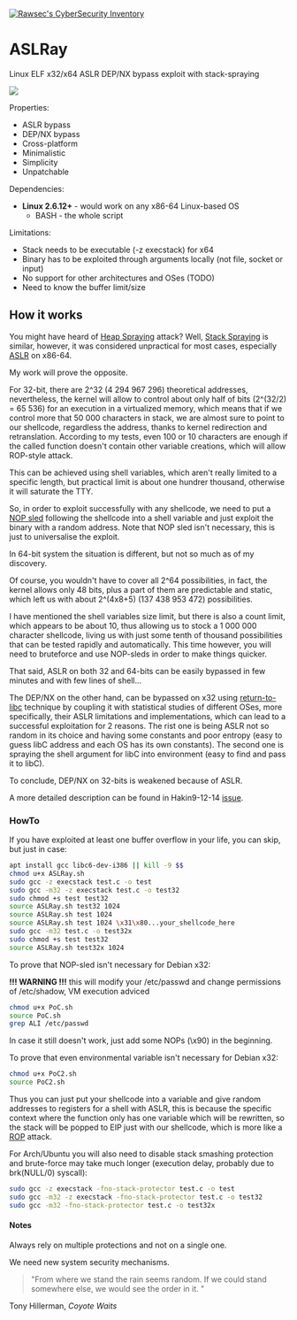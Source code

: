 [![Rawsec's CyberSecurity Inventory](http://list.rawsec.ml/img/badges/Rawsec-inventoried-FF5050_flat-square.svg)](http://list.rawsec.ml/tools.html#ASLRay)

# ASLRay
Linux ELF x32/x64 ASLR DEP/NX bypass exploit with stack-spraying

![](https://i.imgur.com/mBuqu8J.jpg)

Properties:
* ASLR bypass
* DEP/NX bypass
* Cross-platform
* Minimalistic
* Simplicity
* Unpatchable

Dependencies:
* **Linux 2.6.12+** - would work on any x86-64 Linux-based OS
	- BASH - the whole script

Limitations:
* Stack needs to be executable (-z execstack) for x64
* Binary has to be exploited through arguments locally (not file, socket or input)
* No support for other architectures and OSes (TODO)
* Need to know the buffer limit/size

## How it works
You might have heard of [Heap Spraying](https://www.corelan.be/index.php/2011/12/31/exploit-writing-tutorial-part-11-heap-spraying-demystified/) attack? Well, [Stack Spraying](http://j00ru.vexillium.org/?p=769) is similar, however, it was considered unpractical for most cases, especially [ASLR](https://en.wikipedia.org/wiki/Address_space_layout_randomization) on x86-64.

My work will prove the opposite.

For 32-bit, there are 2^32 (4 294 967 296) theoretical addresses, nevertheless, the kernel will allow to control about only half of bits (2^(32/2) = 65 536) for an execution in a virtualized memory, which means that if we control more that 50 000 characters in stack, we are almost sure to point to our shellcode, regardless the address, thanks to kernel redirection and retranslation. According to my tests, even 100 or 10 characters are enough if the called function doesn't contain other variable creations, which will allow ROP-style attack.

This can be achieved using shell variables, which aren't really limited to a specific length, but practical limit is about one hundrer thousand, otherwise it will saturate the TTY.

So, in order to exploit successfully with any shellcode, we need to put a [NOP sled](https://en.wikipedia.org/wiki/NOP_slide) following the shellcode into a shell variable and just exploit the binary with a random address. Note that NOP sled isn't necessary, this is just to universalise the exploit.


In 64-bit system the situation is different, but not so much as of my discovery.

Of course, you wouldn't have to cover all 2^64 possibilities, in fact, the kernel allows only 48 bits, plus a part of them are predictable and static, which left us with about 2^(4x8+5) (137 438 953 472) possibilities.

I have mentioned the shell variables size limit, but there is also a count limit, which appears to be about 10, thus allowing us to stock a 1 000 000 character shellcode, living us with just some tenth of thousand possibilities that can be tested rapidly and automatically. This time however, you will need to bruteforce and use NOP-sleds in order to make things quicker.

That said, ASLR on both 32 and 64-bits can be easily bypassed in few minutes and with few lines of shell...

The DEP/NX on the other hand, can be bypassed on x32 using [return-to-libc](https://www.exploit-db.com/docs/28553.pdf) technique by coupling it with statistical studies of different OSes, more specifically, their ASLR limitations and implementations, which can lead to a successful exploitation for 2 reasons.
The rist one is being ASLR not so random in its choice and having some constants and poor entropy (easy to guess libC address and each OS has its own constants).
The second one is spraying the shell argument for libC into environment (easy to find and pass it to libC).

To conclude, DEP/NX on 32-bits is weakened because of ASLR.

A more detailed description can be found in Hakin9-12-14 [issue](https://hakin9.org/download/hakin9-open-open-source-tools/).

### HowTo

If you have exploited at least one buffer overflow in your life, you can skip, but just in case:
```bash
apt install gcc libc6-dev-i386 || kill -9 $$
chmod u+x ASLRay.sh
sudo gcc -z execstack test.c -o test
sudo gcc -m32 -z execstack test.c -o test32
sudo chmod +s test test32
source ASLRay.sh test32 1024
source ASLRay.sh test 1024
source ASLRay.sh test 1024 \x31\x80...your_shellcode_here
sudo gcc -m32 test.c -o test32x
sudo chmod +s test test32
source ASLRay.sh test32x 1024
```
To prove that NOP-sled isn't necessary for Debian x32:

**!!! WARNING !!!** this will modify your /etc/passwd and change permissions of /etc/shadow, VM execution adviced
```bash
chmod u+x PoC.sh
source PoC.sh
grep ALI /etc/passwd
```
In case it still doesn't work, just add some NOPs (\x90) in the beginning.

To prove that even environmental variable isn't necessary for Debian x32:
```bash
chmod u+x PoC2.sh
source PoC2.sh
```

Thus you can just put your shellcode into a variable and give random addresses to registers for a shell with ASLR, this is because the specific context where the function only has one variable which will be rewritten, so the stack will be popped to EIP just with our shellcode, which is more like a [ROP](https://www.rapid7.com/resources/rop-exploit-explained/) attack.


For Arch/Ubuntu you will also need to disable stack smashing protection and brute-force may take much longer (execution delay, probably due to brk(NULL/0) syscall):
```bash
sudo gcc -z execstack -fno-stack-protector test.c -o test
sudo gcc -m32 -z execstack -fno-stack-protector test.c -o test32
sudo gcc -m32 -fno-stack-protector test.c -o test32x
```

#### Notes

Always rely on multiple protections and not on a single one.

We need new system security mechanisms.

> "From where we stand the rain seems random. If we could stand somewhere else, we would see the order in it. "

Tony Hillerman, *Coyote Waits*

